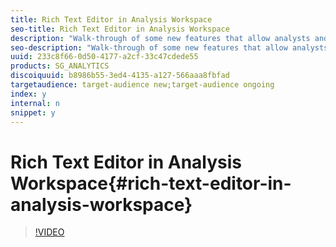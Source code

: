 ```yaml
---
title: Rich Text Editor in Analysis Workspace
seo-title: Rich Text Editor in Analysis Workspace
description: "Walk-through of some new features that allow analysts and marketers to apply editing to text visualizations (or descriptions) in Analysis Workspace: Bold, Italics, Headings, Hyper links, and more."
seo-description: "Walk-through of some new features that allow analysts and marketers to apply editing to text visualizations (or descriptions) in Analysis Workspace: Bold, Italics, Headings, Hyper links, and more."
uuid: 233c8f66-0d50-4177-a2cf-33c47cdede55
products: SG_ANALYTICS
discoiquuid: b8986b55-3ed4-4135-a127-566aaa8fbfad
targetaudience: target-audience new;target-audience ongoing
index: y
internal: n
snippet: y
---
```


# Rich Text Editor in Analysis Workspace{#rich-text-editor-in-analysis-workspace}

>[!VIDEO](https://video.tv.adobe.com/v/23726/?quality=12)

